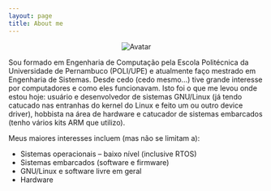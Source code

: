 ```yaml
---
layout: page
title: About me
---
```


<center><img class="avatar" src="https://media.licdn.com/dms/image/C4E03AQGsQ8k6ILcAlA/profile-displayphoto-shrink_200_200/0?e=1573689600&v=beta&t=e5uvypxajo2i7ZjF8iKgXfBaCfAFkftjdTTJBCwkI1I" alt="Avatar" /></center>

Sou formado em Engenharia de Computação pela Escola Politécnica da Universidade de Pernambuco (POLI/UPE) e atualmente faço mestrado em Engenharia de Sistemas. Desde cedo (cedo mesmo…) tive grande interesse por computadores e como eles funcionavam. Isto foi o que me levou onde estou hoje: usuário e desenvolvedor de sistemas GNU/Linux (já tendo catucado nas entranhas do kernel do Linux e feito um ou outro device driver), hobbista na área de hardware e catucador de sistemas embarcados (tenho vários kits ARM que utilizo).

Meus maiores interesses incluem (mas não se limitam a):

* Sistemas operacionais – baixo nível (inclusive RTOS)
* Sistemas embarcados (software e firmware)
* GNU/Linux e software livre em geral
* Hardware